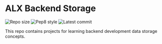 # ALX Backend Storage

![Repo size](https://img.shields.io/github/repo-size/Uzo-Felix/alx-backend-storage)
![Pep8 style](https://img.shields.io/badge/PEP8-style%20guide-red?style=round-square)
![Latest commit](https://img.shields.io/github/last-commit/Uzo-Felix/alx-backend-storage/master?style=round-square)

This repo contains projects for learning backend development data storage concepts.
